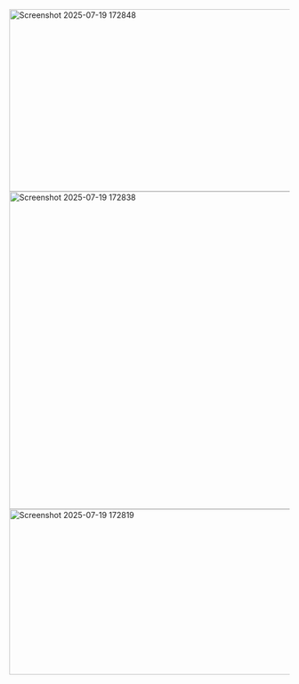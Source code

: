 <img width="982" height="327" alt="Screenshot 2025-07-19 172848" src="https://github.com/user-attachments/assets/9be4a5a4-5594-4faf-a291-e991eeeee190" />
<img width="1013" height="570" alt="Screenshot 2025-07-19 172838" src="https://github.com/user-attachments/assets/608ca8e9-8bae-4964-a499-d34d4afb4eb8" />
<img width="1032" height="297" alt="Screenshot 2025-07-19 172819" src="https://github.com/user-attachments/assets/b9509082-d8e8-4e04-a8b6-2126a02d3d30" />

